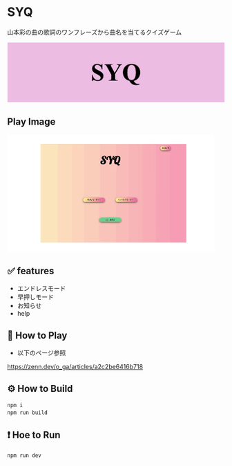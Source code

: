 # SYQ

山本彩の曲の歌詞のワンフレーズから曲名を当てるクイズゲーム

<img src="./public/image.png">

## Play Image

<img src="./public/syq.gif">

## ✅ features

- エンドレスモード
- 早押しモード
- お知らせ
- help

## 🎉 How to Play

- 以下のページ参照

https://zenn.dev/o_ga/articles/a2c2be6416b718

## ⚙️ How to Build

```bash
npm i
npm run build
```

## ❗️ Hoe to Run

```bash
npm run dev
```
